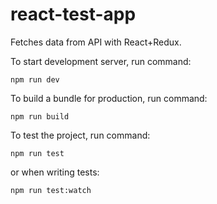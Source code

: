 # react-test-app

Fetches data from API with React+Redux.

To start development server, run command:

```ssh
npm run dev
```

To build a bundle for production, run command:

```ssh
npm run build
```

To test the project, run command:

```ssh
npm run test
```

or when writing tests:

```ssh
npm run test:watch
```
